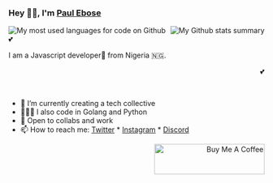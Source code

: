 ### Hey 👋🏽, I'm [Paul Ebose](https://twitter.com/paulebose)

<img align="right" src="https://github-readme-stats.vercel.app/api?username=paulebose&show_icons=true&hide_border=true&count_private=true"  alt="My Github stats summary" />
<img align="left" src="https://github-readme-stats.vercel.app/api/top-langs/?username=paulebose&layout=compact&hide_border=true&count_private=true" alt="My most used languages for code on Github" />

💕

I am a Javascript developer🚀 from Nigeria 🇳🇬.

<p align="right">
💕
</p>

<br>

- 🌱 I’m currently creating a tech collective
- 👨🏽‍💻 I also code in Golang and Python 
- 💬 Open to collabs and work 
- 📫 How to reach me: [Twitter](https://twitter.com/paulebose) * [Instagram](https://instagram.com/se.tale) * [Discord](https://discord.com/bada)

<p align="right">
<a href="https://www.buymeacoffee.com/bada" target="_blank"><img src="https://cdn.buymeacoffee.com/buttons/v2/default-yellow.png" alt="Buy Me A Coffee" height=60 width=217 /></a>
</p>

